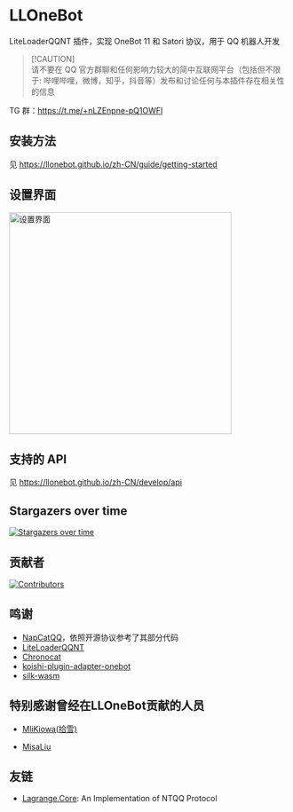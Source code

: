 # LLOneBot

LiteLoaderQQNT 插件，实现 OneBot 11 和 Satori 协议，用于 QQ 机器人开发

> [!CAUTION]\
> 请不要在 QQ 官方群聊和任何影响力较大的简中互联网平台（包括但不限于: 哔哩哔哩，微博，知乎，抖音等）发布和讨论任何与本插件存在相关性的信息

TG 群：<https://t.me/+nLZEnpne-pQ1OWFl>

## 安装方法

见 <https://llonebot.github.io/zh-CN/guide/getting-started>

## 设置界面

<img src="./doc/image/setting.png" width="400px" alt="设置界面"/>

## 支持的 API

见 <https://llonebot.github.io/zh-CN/develop/api>

## Stargazers over time

[![Stargazers over time](https://starchart.cc/LLOneBot/LLOneBot.svg?variant=adaptive)](https://starchart.cc/LLOneBot/LLOneBot)

## 贡献者

[![Contributors](https://contributors-img.web.app/image?repo=LLOneBot/LLOneBot)](https://github.com/LLOneBot/LLOneBot/graphs/contributors)

## 鸣谢

- [NapCatQQ](https://github.com/NapNeko/NapCatQQ)，依照开源协议参考了其部分代码
- [LiteLoaderQQNT](https://liteloaderqqnt.github.io/guide/install.html)
- [Chronocat](https://github.com/chrononeko/chronocat)
- [koishi-plugin-adapter-onebot](https://github.com/koishijs/koishi-plugin-adapter-onebot)
- [silk-wasm](https://github.com/idranme/silk-wasm)

## 特别感谢曾经在LLOneBot贡献的人员

- [MliKiowa(拾雪)](https://github.com/MliKiowa)

- [MisaLiu](https://github.com/MisaLiu)

## 友链

- [Lagrange.Core](https://github.com/LagrangeDev/Lagrange.Core): An Implementation of NTQQ Protocol
